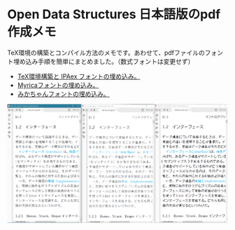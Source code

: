 # Open Data Structures 日本語版のpdf作成メモ

TeX環境の構築とコンパイル方法のメモです。あわせて、pdfファイルのフォント埋め込み手順を簡単にまとめました。（数式フォントは変更せず）
*   [TeX環境構築と IPAex フォントの埋め込み。](./TeXLive_install.md)
*   [Myricaフォントの埋め込み。](./embed_myrica_font.md)
*   [みかちゃんフォントの埋め込み。](./embed_mikachyan.md)

![each fonts pdf](./each_fonts.png "左から IPAex, Myrica, みかちゃん")

